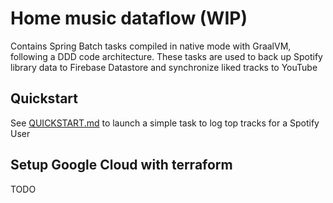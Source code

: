 # Home music dataflow (WIP)

Contains Spring Batch tasks compiled in native mode with GraalVM, following a DDD code architecture.
These tasks are used to back up Spotify library data to Firebase Datastore and synchronize liked tracks to YouTube

## Quickstart

See [QUICKSTART.md](QUICKSTART.md) to launch a simple task to log top tracks for a Spotify User

## Setup Google Cloud with terraform

TODO